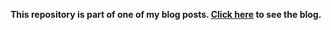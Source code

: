 **This repository is part of one of my blog posts. [Click here](https://ibrahimhasnat.com/create-a-beautiful-profile-card-using-html-and-css/) to see the blog.**
